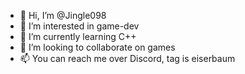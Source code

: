 - 👋 Hi, I’m @Jingle098
- 👀 I’m interested in game-dev
- 🌱 I’m currently learning C++
- 💞️ I’m looking to collaborate on games
- 📫 You can reach me over Discord, tag is eiserbaum

<!---
Jingle098/Jingle098 is a ✨ special ✨ repository because its `README.md` (this file) appears on your GitHub profile.
You can click the Preview link to take a look at your changes.
--->
